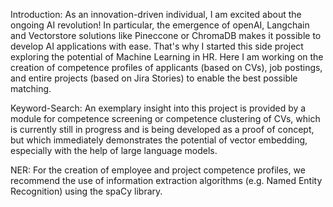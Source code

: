 Introduction:
As an innovation-driven individual, I am excited about the ongoing AI revolution! In particular, the emergence of openAI, Langchain and Vectorstore solutions like Pineccone or ChromaDB makes it possible to develop AI applications with ease. 
That's why I started this side project exploring the potential of Machine Learning in HR. Here I am working on the creation of competence profiles of applicants (based on CVs), job postings, and entire projects (based on Jira Stories) to enable the best possible matching.

Keyword-Search:
An exemplary insight into this project is provided by a module for competence screening or competence clustering of CVs, which is currently still in progress and is being developed as a proof of concept, but which immediately demonstrates the potential of vector embedding, especially with the help of large language models.

NER:
For the creation of employee and project competence profiles, we recommend the use of information extraction algorithms (e.g. Named Entity Recognition) using the spaCy library.
